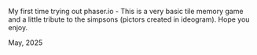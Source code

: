 My first time trying out phaser.io - This is a very basic tile memory game and a little tribute to the simpsons (pictors created in ideogram). Hope you enjoy.

May, 2025
